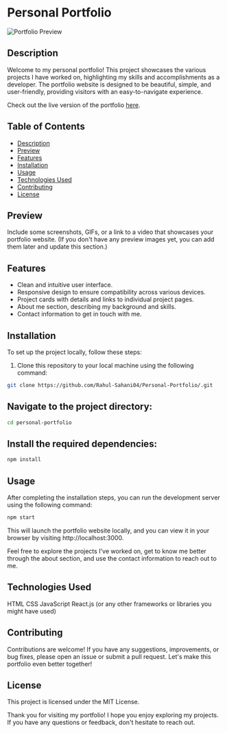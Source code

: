 # Personal Portfolio

![Portfolio Preview](https://yourimageshare.com/ib/qh5miTIVec.webp)

## Description

Welcome to my personal portfolio! This project showcases the various projects I have worked on, highlighting my skills and accomplishments as a developer. The portfolio website is designed to be beautiful, simple, and user-friendly, providing visitors with an easy-to-navigate experience.

Check out the live version of the portfolio [here](https://personal-portfolio-rs.vercel.app/).

## Table of Contents

- [Description](#description)
- [Preview](#preview)
- [Features](#features)
- [Installation](#installation)
- [Usage](#usage)
- [Technologies Used](#technologies-used)
- [Contributing](#contributing)
- [License](#license)

## Preview

Include some screenshots, GIFs, or a link to a video that showcases your portfolio website. (If you don't have any preview images yet, you can add them later and update this section.)

## Features

- Clean and intuitive user interface.
- Responsive design to ensure compatibility across various devices.
- Project cards with details and links to individual project pages.
- About me section, describing my background and skills.
- Contact information to get in touch with me.

## Installation

To set up the project locally, follow these steps:

1. Clone this repository to your local machine using the following command:

``` bash
git clone https://github.com/Rahul-Sahani04/Personal-Portfolio/.git
```

## Navigate to the project directory:
``` bash
cd personal-portfolio
```
## Install the required dependencies:
``` bash
npm install
```
## Usage
After completing the installation steps, you can run the development server using the following command:

``` bash
npm start
```
This will launch the portfolio website locally, and you can view it in your browser by visiting http://localhost:3000.

Feel free to explore the projects I've worked on, get to know me better through the about section, and use the contact information to reach out to me.

## Technologies Used
HTML
CSS
JavaScript
React.js (or any other frameworks or libraries you might have used)

## Contributing
Contributions are welcome! If you have any suggestions, improvements, or bug fixes, please open an issue or submit a pull request. Let's make this portfolio even better together!

## License
This project is licensed under the MIT License.

Thank you for visiting my portfolio! I hope you enjoy exploring my projects. If you have any questions or feedback, don't hesitate to reach out.
